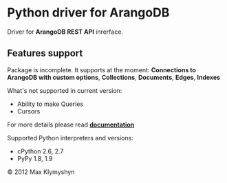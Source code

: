 # Python driver for ArangoDB

Driver for **ArangoDB REST API** inrerface.

## Features support

Package is incomplete. It supports at the moment:
**Connections to ArangoDB with custom options**,
**Collections**,
**Documents**,
**Edges**,
**Indexes**

What's not supported in current version:

 - Ability to make Queries
 - Cursors

For more details please read **[documentation](http://arango.klymyshyn.com)**


Supported Python interpreters and versions:

 - cPython 2.6, 2.7
 - PyPy 1.8, 1.9


&copy; 2012 Max Klymyshyn
